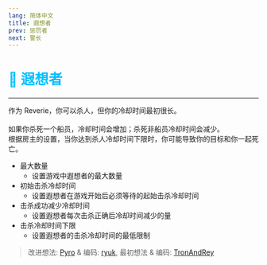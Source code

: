 ```yaml
---
lang: 简体中文
title: 遐想者
prev: 惩罚者
next: 警长
---
```


# <font color="#00bfff">🌌 <b>遐想者</b></font> <Badge text="Killing" type="tip" vertical="middle"/>

***

作为 Reverie，你可以杀人，但你的冷却时间最初很长。<br><br>
如果你杀死一个船员，冷却时间会增加；杀死非船员冷却时间会减少。<br>
根据房主的设置，当你达到杀人冷却时间下限时，你可能导致你的目标和你一起死亡。<br>

- 最大数量
  - 设置游戏中遐想者的最大数量
- 初始击杀冷却时间
  - 设置遐想者在游戏开始后必须等待的起始击杀冷却时间
- 击杀成功减少冷却时间
  - 设置遐想者每次击杀正确后冷却时间减少的量
- 击杀冷却时间下限
  - 设置遐想者的击杀冷却时间的最低限制

> 改进想法: [Pyro](#) & 编码: [ryuk](#), 最初想法 & 编码: [TronAndRey](#)
